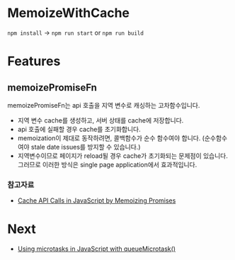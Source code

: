 # MemoizeWithCache

`npm install` -> `npm run start` or `npm run build`

# Features

## memoizePromiseFn

memoizePromiseFn는 api 호출을 지역 변수로 캐싱하는 고차함수입니다.

- 지역 변수 cache를 생성하고, 서버 상태를 cache에 저장합니다.
- api 호출에 실패할 경우 cache를 초기화합니다.
- memoization이 제대로 동작하려면, 콜백함수가 순수 함수여야 합니다. (순수함수여야 stale date issues를 방지할 수 있습니다.)
- 지역변수이므로 페이지가 reload될 경우 cache가 초기화되는 문제점이 있습니다. 그러므로 이러한 방식은 single page application에서 효과적입니다.

### 참고자료

- [Cache API Calls in JavaScript by Memoizing Promises](https://hackernoon.com/cache-api-calls-in-javascript-by-memoizing-promises)

# Next

- [Using microtasks in JavaScript with queueMicrotask()](https://developer.mozilla.org/en-US/docs/Web/API/HTML_DOM_API/Microtask_guide)
